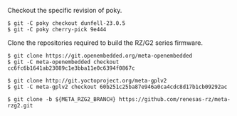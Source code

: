 Checkout the specific revision of poky.

```
$ git -C poky checkout dunfell-23.0.5
$ git -C poky cherry-pick 9e444
```

Clone the repositories required to build the RZ/G2 series firmware.

```
$ git clone https://git.openembedded.org/meta-openembedded
$ git -C meta-openembedded checkout cc6fc6b1641ab23089c1e3bba11e0c6394f0867c

$ git clone http://git.yoctoproject.org/meta-gplv2
$ git -C meta-gplv2 checkout 60b251c25ba87e946a0ca4cdc8d17b1cb09292ac

$ git clone -b ${META_RZG2_BRANCH} https://github.com/renesas-rz/meta-rzg2.git
```
